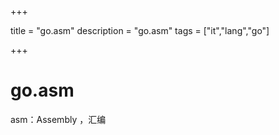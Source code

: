 +++

title = "go.asm"
description = "go.asm"
tags = ["it","lang","go"]

+++

# go.asm

asm：Assembly ，汇编


